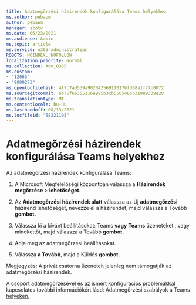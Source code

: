 ```yaml
---
title: Adatmegőrzési házirendek konfigurálása Teams helyekhez
ms.author: pebaum
author: pebaum
manager: scotv
ms.date: 06/23/2021
ms.audience: Admin
ms.topic: article
ms.service: o365-administration
ROBOTS: NOINDEX, NOFOLLOW
localization_priority: Normal
ms.collection: Adm_O365
ms.custom:
- "12063"
- "9000273"
ms.openlocfilehash: 4f7c7ad539a90204256911017bfd68a1f77b0072
ms.sourcegitcommit: ab75f66355116e995b3cb5505465b31989339e28
ms.translationtype: MT
ms.contentlocale: hu-HU
ms.lasthandoff: 08/13/2021
ms.locfileid: "58321195"
---
```

# <a name="configure-retention-policies-for-teams-locations"></a>Adatmegőrzési házirendek konfigurálása Teams helyekhez

Az adatmegőrzési házirendek konfigurálása Teams:

1. A Microsoft Megfelelőségi központban válassza a **Házirendek megőrzése**  >  **lehetőséget.**

1. Az **Adatmegőrzési házirendek alatt** válassza az Új **adatmegőrzési** házirend lehetőséget, nevezze el a házirendet, majd válassza a Tovább **gombot.**

1. Válassza ki a kívánt beállításokat: Teams **vagy** **Teams** üzeneteket , vagy mindkettőt, majd válassza a Tovább **gombot.**

1. Adja meg az adatmegőrzési beállításokat. 

1. Válassza **a Tovább**, majd a Küldés **gombot.**

Megjegyzés: A privát csatorna üzeneteit jelenleg nem támogatják az adatmegőrzési házirendek.

A csoport adatmegőrzésével és az ismert konfigurációs problémákkal kapcsolatos további információkért lásd: Adatmegőrzési szabályok a Teams [helyeken.](https://docs.microsoft.com/microsoft-365/compliance/create-retention-policies#retention-policy-for-teams-locations)

